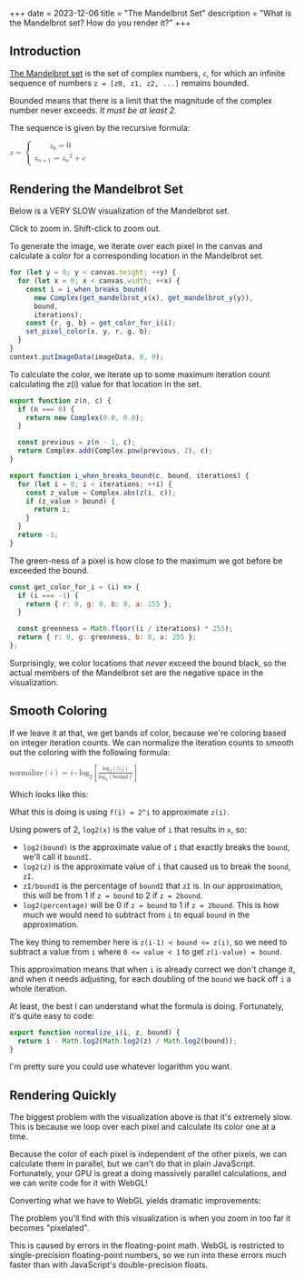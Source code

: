 +++
date = 2023-12-06
title = "The Mandelbrot Set"
description = "What is the Mandelbrot set? How do you render it?"
+++

<script src="bundle.js"></script>

## Introduction

[The Mandelbrot set](https://en.wikipedia.org/wiki/Mandelbrot_set) is the set of
complex numbers, `c`, for which an infinite sequence of numbers
`z = [z0, z1, z2, ...]` remains bounded.

Bounded means that there is a limit that the magnitude of the complex number
never exceeds. *It must be at least 2.*

The sequence is given by the recursive formula:

<math>
  <mrow>
    <mi>z</mi>
    <mo>=</mo>
    <mrow>
      <mo>{</mo>
      <mtable>
        <mtr>
          <mtd>
            <mrow>
              <msub><mi>z</mi><mn>0</mn></msub>
              <mo>=</mo>
              <mn>0</mn>
            </mrow>
          </mtd>
        </mtr>
        <mtr>
          <mtd>
            <mrow>
              <msub><mi>z</mi><mrow><mi>n</mi><mo>+</mo><mn>1</mn></mrow></msub>
              <mo>=</mo>
              <msup><msub><mi>z</mi><mi>n</mi></msub><mn>2</mn></msup> <mo>+</mo> <mi>c</mi>
            </mrow>
          </mtd>
        </mtr>
      </mtable>
    </mrow>
  </mrow>
</math>

## Rendering the Mandelbrot Set

Below is a VERY SLOW visualization of the Mandelbrot set.

Click to zoom in. Shift-click to zoom out.

<div id="mandelbrot">
  <canvas id="mandelbrot-canvas" width="128" height="96"></canvas>
</div>

To generate the image, we iterate over each pixel in the canvas and calculate a
color for a corresponding location in the Mandelbrot set.

```javascript
for (let y = 0; y < canvas.height; ++y) {
  for (let x = 0; x < canvas.width; ++x) {
    const i = i_when_breaks_bound(
      new Complex(get_mandelbrot_x(x), get_mandelbrot_y(y)),
      bound,
      iterations);
    const {r, g, b} = get_color_for_i(i);
    set_pixel_color(x, y, r, g, b);
  }
}
context.putImageData(imageData, 0, 0);
```

To calculate the color, we iterate up to some maximum iteration count
calculating the z(i) value for that location in the set.

```javascript
export function z(n, c) {
  if (n === 0) {
    return new Complex(0.0, 0.0);
  }

  const previous = z(n - 1, c);
  return Complex.add(Complex.pow(previous, 2), c);
}

export function i_when_breaks_bound(c, bound, iterations) {
  for (let i = 0; i < iterations; ++i) {
    const z_value = Complex.abs(z(i, c));
    if (z_value > bound) {
      return i;
    }
  }
  return -1;
}
```

The green-ness of a pixel is how close to the maximum we got before be exceeded
the bound.

```javascript
const get_color_for_i = (i) => {
  if (i === -1) {
    return { r: 0, g: 0, b: 0, a: 255 };
  }

  const greenness = Math.floor((i / iterations) * 255);
  return { r: 0, g: greenness, b: 0, a: 255 };
};
```

Surprisingly, we color locations that _never_ exceed the bound black, so the
actual members of the Mandelbrot set are the negative space in the
visualization.

## Smooth Coloring

If we leave it at that, we get bands of color, because we're coloring based on
integer iteration counts. We can normalize the iteration counts to smooth out
the coloring with the following formula:

<math>
  <mrow>
    <mrow><ms>normalize</ms><mo>(</mo><mi>i</mi><mo>)</mo></mrow>
    <mo>=</mo>
    <mrow>
      <mi>i</mi>
      <mo>-</mo>
      <mrow>
        <msub><ms>log</ms><mn>2</mn></msub>
        <mo>[</mo>
        <mfrac>
          <mrow>
            <msub><ms>log</ms><mn>2</mn></msub>
            <mo>(</mo>
            <mrow>
              <mo>|</mo>
              <msub><mi>z</mi><mi>i</mi></msub>
              <mo>|</mo>
            </mrow>
            <mo>)</mo>
          </mrow>
          <mrow>
            <msub><ms>log</ms><mn>2</mn></msub>
            <mo>(</mo>
            <mrow><ms>bound</ms></mrow>
            <mo>)</mo>
          </mrow>
        </mfrac>
        <mo>]</mo>
      </mrow>
    </mrow>
  </mrow>
</math>

Which looks like this:

<div id="smooth-mandelbrot">
  <canvas id="smooth-mandelbrot-canvas" width="128" height="96"></canvas>
</div>

What this is doing is using `f(i) = 2^i` to approximate `z(i)`.

Using powers of 2, `log2(x)` is the value of `i` that results in `x`, so:

- `log2(bound)` is the approximate value of `i` that exactly breaks the `bound`,
  we'll call it `boundI`.
- `log2(z)` is the approximate value of `i` that caused us to break the `bound`,
  `zI`.
- `zI/boundI` is the percentage of `boundI` that `zI` is. In our approximation,
  this will be from 1 if `z = bound` to 2 if `z = 2bound`.
- `log2(percentage)` will be 0 if `z = bound` to 1 if `z = 2bound`. This is how
  much we would need to subtract from `i` to equal `bound` in the approximation.

The key thing to remember here is `z(i-1) < bound <= z(i)`, so we need to
subtract a value from `i` where `0 <= value < 1` to get `z(i-value) = bound`.

This approximation means that when `i` is already correct we don't change it,
and when it needs adjusting, for each doubling of the `bound` we back off `i` a
whole iteration.

At least, the best I can understand what the formula is doing. Fortunately, it's
quite easy to code:

```javascript
export function normalize_i(i, z, bound) {
  return i - Math.log2(Math.log2(z) / Math.log2(bound));
}
```

I'm pretty sure you could use whatever logarithm you want.

## Rendering Quickly

The biggest problem with the visualization above is that it's extremely slow.
This is because we loop over each pixel and calculate its color one at a time.

Because the color of each pixel is independent of the other pixels, we can
calculate them in parallel, but we can't do that in plain JavaScript.
Fortunately, your GPU is great a doing massively parallel calculations, and we
can write code for it with WebGL!

Converting what we have to WebGL yields dramatic improvements:

<div id="gl-mandelbrot">
  <canvas id="gl-mandelbrot-canvas" width="640" height="480"></canvas>
</div>

The problem you'll find with this visualization is when you zoom in too far it
becomes "pixelated".

This is caused by errors in the floating-point math. WebGL is restricted to
single-precision floating-point numbers, so we run into these errors much faster
than with JavaScript's double-precision floats.
